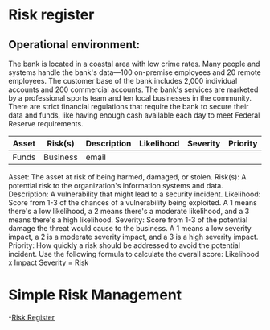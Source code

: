 # Risk register

## Operational environment:
The bank is located in a coastal area with low crime rates. Many people and systems handle the bank's
data—100 on-premise employees and 20 remote employees. The customer base of the bank includes
2,000 individual accounts and 200 commercial accounts. The bank's services are marketed by a
professional sports team and ten local businesses in the community. There are strict financial
regulations that require the bank to secure their data and funds, like having enough cash available
each day to meet Federal Reserve requirements.

|Asset| Risk(s) |Description |Likelihood |Severity |Priority|
|---|---|---|---|---|---|
|Funds |Business |email |


Asset: The asset at risk of being harmed, damaged, or stolen.
Risk(s): A potential risk to the organization's information systems and data.
Description: A vulnerability that might lead to a security incident.
Likelihood: Score from 1-3 of the chances of a vulnerability being exploited. A 1 means there's a low
likelihood, a 2 means there's a moderate likelihood, and a 3 means there's a high likelihood.
Severity: Score from 1-3 of the potential damage the threat would cause to the business. A 1 means a
low severity impact, a 2 is a moderate severity impact, and a 3 is a high severity impact.
Priority: How quickly a risk should be addressed to avoid the potential incident. Use the following
formula to calculate the overall score: Likelihood x Impact Severity = Risk

# Simple Risk Management

-[Risk Register](https://docs.google.com/document/d/1fqPEK1Cy9cLsR4SvewhqfanU75JkAegy1TAJNcWex5U/template/preview?resourcekey=0-rYoRJ_z6hCgITUqRwmOoCQ)
